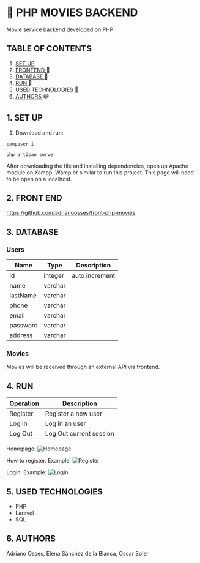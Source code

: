 # :movie_camera: PHP MOVIES BACKEND
Movie service backend developed on PHP
## TABLE OF CONTENTS
1. [  SET UP  ](#setup) 
2. [  FRONTEND  ](#front) :mega:
3. [  DATABASE  ](#db) :floppy_disk:
4. [ RUN ](#run) :rocket:
5. [ USED TECHNOLOGIES ](#tech) :hammer:
6. [  AUTHORS  ](#authors) :mailbox_closed:

<a name="setup"></a>
## 1. SET UP

1. Download and run:
```
composer i
```
```
php artisan serve
```


After downloading the file and installing dependencies, open up Apache module on Xampp, Wamp or similar to run this project. 
This page will need to be open on a localhost.

<a name="front"></a>
## 2. FRONT END
https://github.com/adrianoosses/front-php-movies

<a name="db"></a>
## 3. DATABASE

### Users
Name | Type | Description
--- | --- | ---
id | integer | auto increment
name | varchar | 
lastName | varchar |
phone | varchar |
email | varchar | 
password | varchar |
address | varchar |

### Movies
Movies will be received through an external API via frontend.

<a name="run"></a>
## 4. RUN
Operation  | Description
--- |  ---
Register | Register a new user
Log In | Log in an user
Log Out | Log Out current session

Homepage:
![Homepage](https://i.ibb.co/TRLjDjF/mainmenu.png)


How to register. Example:
![Register](https://i.ibb.co/1sFLfKW/Register.png)

Login. Example:
![Login](https://i.ibb.co/P6CCgYy/login.png)

<a name="tech"></a>
## 5. USED TECHNOLOGIES
- PHP
- Laravel
- SQL



<a name="authors"></a>
## 6. AUTHORS
Adriano Osses,
Elena Sánchez de la Blanca,
Oscar Soler
